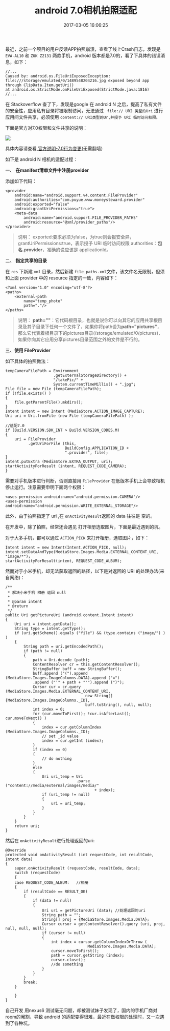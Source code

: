 ﻿---
title: android 7.0相机拍照适配
date: 2017-03-05 16:06:25
categories: [android,学习笔记]
tags: [android7.0,拍照适配,相册]
---

最近，之前一个项目的用户反馈APP拍照崩溃，查看了线上Crash日志，发现是  `EVA-AL10` 和 `ZUK Z2131` 两款手机，android 版本都是7.0的<!--more-->，看了下具体的错误消息，如下：
```
//...
Caused by: android.os.FileUriExposedException: file:///storage/emulated/0/1489548204216.jpg exposed beyond app through ClipData.Item.getUri()
at android.os.StrictMode.onFileUriExposed(StrictMode.java:1816)
//...
```
在 Stackoverflow 查了下，发现是google 在 android N 之后，提高了私有文件的安全性，应用私有目录将被限制访问，无法通过  ` file:// URI 类型的Uri` 进行应用间文件共享，必须使用 `content:// URI类型的Ur,并授予 URI 临时访问权限。`

下面是官方对7.0权限和文件共享的说明：

![](http://img.imtianx.cn/android-7.0-permission-file-change.png)

具体内容请查看[  官方说明-7.0行为变更](https://developer.android.google.cn/about/versions/nougat/android-7.0-changes.html#perm)(无需翻墙)

如下是 android N 相机的适配过程：

一、 **在manifest清单文件中注册provider**

 添加如下代码：

```
<provider
    android:name="android.support.v4.content.FileProvider"
    android:authorities="com.puyue.www.moneysteward.provider"
    android:exported="false"
    android:grantUriPermissions="true">
    <meta-data
        android:name="android.support.FILE_PROVIDER_PATHS"
        android:resource="@xml/provider_paths"/>
</provider>
```
 > 说明：
exported:要求必须为false，为true则会报安全异，
grantUriPermissions:true，表示授予 URI 临时访问权限
authorities：**包名.provider**，准确的说应该是 applicationId。

二、 **指定共享的目录**

在 `res` 下新建 `xml` 目录，然后新建 `file_paths.xml`文件，该文件名无限制，但须和上面 provider 中的 resource 指定的一致，内容如下：

```
<?xml version="1.0" encoding="utf-8"?>
<paths>
    <external-path
        name="temp_photo"
        path="."/>
</paths>
```
> 说明：
**path=""**：它代码根目录，也就是说你可以向其它的应用共享根目录及其子目录下任何一个文件了，如果你将path设为**path="pictures"**， 
那么它代表着根目录下的pictures目录(/storage/emulated/0/pictures)，如果你向其它应用分享pictures目录范围之外的文件是不行的。

三、**使用 FileProvider**

如下具体的拍照做法：

```
tempCameraFilePath = Environment
                     .getExternalStorageDirectory() +
                     "/takePic/" +
                     System.currentTimeMillis() + ".jpg";
File file = new File (tempCameraFilePath);
if (!file.exists() )
{
    file.getParentFile().mkdirs();
}
Intent intent = new Intent (MediaStore.ACTION_IMAGE_CAPTURE);
Uri uri = Uri.fromFile (new File (tempCameraFilePath) );

//适配7.0
if (Build.VERSION.SDK_INT > Build.VERSION_CODES.M)
{
    uri = FileProvider
          .getUriForFile (this,
                          BuildConfig.APPLICATION_ID +
                          ".provider", file);
}
intent.putExtra (MediaStore.EXTRA_OUTPUT, uri);
startActivityForResult (intent, REQUEST_CODE_CAMERA);
}
```

需要对手机版本进行判断，否则直接用 `FileProvider` 在低版本手机上会导致相机 停止运行。注意需要申明下面两个权限：

```
<uses-permission android:name="android.permission.CAMERA"/>
<uses-permission android:name="android.permission.WRITE_EXTERNAL_STORAGE"/>
```

此外，由于拍照指定了 uri ,在 `onActivityResult`返回的 data 往往是 空的。

在开发中，除了拍照，经常还会遇见 打开相册选取图片，下面是最近遇到的坑。

对于大多手机，都可以通过 `ACTION_PICK` 来打开相册，选取图片，如下：

```
Intent intent = new Intent(Intent.ACTION_PICK, null);
intent.setDataAndType(MediaStore.Images.Media.EXTERNAL_CONTENT_URI, "image/*");
startActivityForResult(intent, REQUEST_CODE_ALBUM);
```

然而对于小米手机，却无法获取返回的路径，以下是对返回的 URI 的处理办法(来自网络)：

```
/**
 * 解决小米手机 相册 返回 null
 *
 * @param intent
 * @return
 */
public Uri getPictureUri (android.content.Intent intent)
{
    Uri uri = intent.getData();
    String type = intent.getType();
    if (uri.getScheme().equals ("file") && (type.contains ("image/") ) )
    {
        String path = uri.getEncodedPath();
        if (path != null)
        {
            path = Uri.decode (path);
            ContentResolver cr = this.getContentResolver();
            StringBuffer buff = new StringBuffer();
            buff.append ("(").append (MediaStore.Images.ImageColumns.DATA).append ("=")
            .append ("'" + path + "'").append (")");
            Cursor cur = cr.query (MediaStore.Images.Media.EXTERNAL_CONTENT_URI,
                                   new String[] {MediaStore.Images.ImageColumns._ID},
                                   buff.toString(), null, null);
            int index = 0;
            for (cur.moveToFirst(); !cur.isAfterLast(); cur.moveToNext() )
            {
                index = cur.getColumnIndex (MediaStore.Images.ImageColumns._ID);
                // set _id value
                index = cur.getInt (index);
            }
            if (index == 0)
            {
                // do nothing
            }
            else
            {
                Uri uri_temp = Uri
                               .parse ("content://media/external/images/media/"
                                       + index);
                if (uri_temp != null)
                {
                    uri = uri_temp;
                }
            }
        }
    }
    return uri;
}
```

然后在 `onActivityResult`进行处理返回的uri:

```
@Override
protected void onActivityResult (int requestCode, int resultCode, Intent data)
{
    super.onActivityResult (requestCode, resultCode, data);
    switch (requestCode)
    {
    case REQUEST_CODE_ALBUM:   //相册
    {
        if (resultCode == RESULT_OK)
        {
            if (data != null)
            {
                Uri uri = getPictureUri (data); //处理返回的uri
                String path = "";
                String[] proj = {MediaStore.Images.Media.DATA};
                Cursor cursor = getContentResolver().query (uri, proj, null, null, null);
                if (cursor != null)
                {
                    int index = cursor.getColumnIndexOrThrow (
                                    MediaStore.Images.Media.DATA);
                    cursor.moveToFirst();
                    path = cursor.getString (index);
                    cursor.close();
                    //do something
                }
            }
        }
        break;
    }

    }
}
```
自己开发 用nexus6 测试毫无问题，却被测试妹子发现了，国内的手机厂商对room的阉割，导致 android 的适配变得很难，最近在做权限的处理时，又一次遇到了各种坑。

